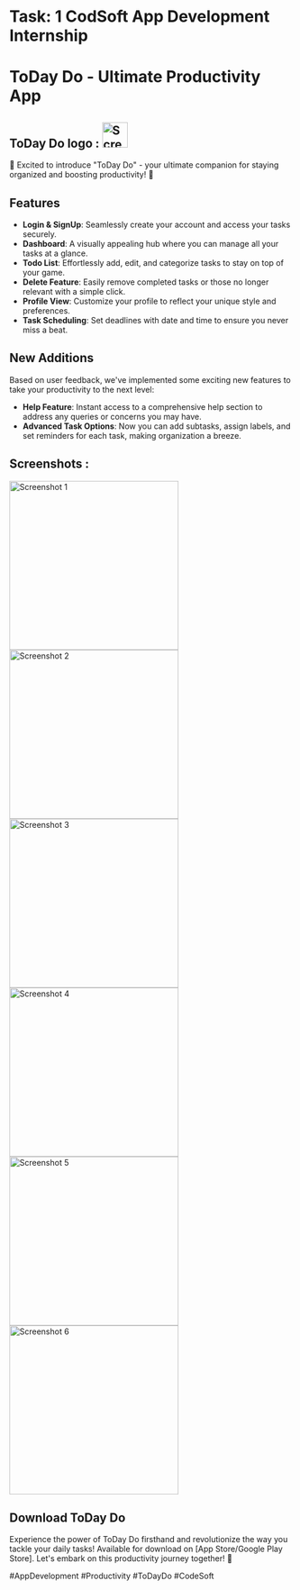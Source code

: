# Task: 1 CodSoft App Development Internship

# ToDay Do - Ultimate Productivity App

## ToDay Do logo : <img src="https://github.com/harshit-kikani/CodSoft/blob/main/ToDay Do/img/todo.png" width="45" alt="Screenshot 1">

📱 Excited to introduce "ToDay Do" - your ultimate companion for staying organized and boosting productivity! 🚀

## Features

- **Login & SignUp**: Seamlessly create your account and access your tasks securely.
- **Dashboard**: A visually appealing hub where you can manage all your tasks at a glance.
- **Todo List**: Effortlessly add, edit, and categorize tasks to stay on top of your game.
- **Delete Feature**: Easily remove completed tasks or those no longer relevant with a simple click.
- **Profile View**: Customize your profile to reflect your unique style and preferences.
- **Task Scheduling**: Set deadlines with date and time to ensure you never miss a beat.

## New Additions

Based on user feedback, we've implemented some exciting new features to take your productivity to the next level:

- **Help Feature**: Instant access to a comprehensive help section to address any queries or concerns you may have.
- **Advanced Task Options**: Now you can add subtasks, assign labels, and set reminders for each task, making organization a breeze.

## Screenshots :

<div align="">
  <img src="img/Main.jpg" width="300" alt="Screenshot 1">
  <img src="img/Login.jpg" width="300" alt="Screenshot 2">
  <img src="img/Sign-Up.jpg" width="300" alt="Screenshot 3">
  <img src="img/Dashboard.jpg" width="300" alt="Screenshot 4">
  <img src="img/Task-List.jpg" width="300" alt="Screenshot 5">
  <img src="img/Add-Task.jpg" width="300" alt="Screenshot 6">
</div>

## Download ToDay Do

Experience the power of ToDay Do firsthand and revolutionize the way you tackle your daily tasks! Available for download on [App Store/Google Play Store]. Let's embark on this productivity journey together! 💪

#AppDevelopment #Productivity #ToDayDo #CodeSoft

